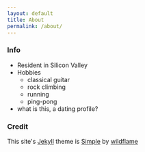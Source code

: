 ```yaml
---
layout: default
title: About
permalink: /about/
---
```


### Info

* Resident in Silicon Valley
* Hobbies
  * classical guitar
  * rock climbing
  * running
  * ping-pong
* what is this, a dating profile?

### Credit

This site's <a href="https://github.com/jekyll/jekyll">Jekyll</a> theme is <a href="https://github.com/wild-flame/jekyll-simple">Simple</a> by <a href="http://wildflame.me">wildflame</a>
